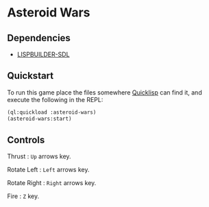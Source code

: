 Asteroid Wars
=============

## Dependencies

- [LISPBUILDER-SDL](https://code.google.com/p/lispbuilder/wiki/LispbuilderSDL)

## Quickstart

To run this game place the files somewhere [Quicklisp](http://www.quicklisp.org/) can find it, and execute the following in the REPL:

```lisp
(ql:quickload :asteroid-wars)
(asteroid-wars:start)
```

## Controls
Thrust       : `Up` arrows key.

Rotate Left  : `Left` arrows key.

Rotate Right : `Right` arrows key.

Fire         : `Z` key.
